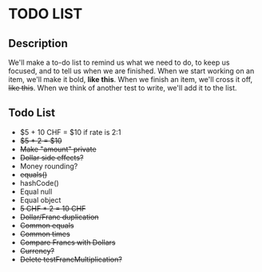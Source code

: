 # TODO LIST

## Description
We'll make a to-do list to remind us what we need to do, to keep us focused, and to tell us
when we are finished. When we start working on an item, we'll make it bold, __like this__. When
we finish an item, we'll cross it off, <s>like this</s>. When we think of another test to write, we'll add
it to the list.

## Todo List

+ $5 + 10 CHF = $10 if rate is 2:1
+ <s>$5 * 2 = $10</s>
+ <s>Make "amount" private</s>
+ <s>Dollar side effects?</s>
+ Money rounding?
+ <s>equals()</s>
+ hashCode()
+ Equal null
+ Equal object
+ <s>5 CHF * 2 = 10 CHF</s>
+ <s>Dollar/Franc duplication</s>
+ <s>Common equals</s>
+ <s>Common times</s>
+ <s>Compare Francs with Dollars</s>
+ <s>Currency?</s>
+ <s>Delete testFrancMultiplication?</s>